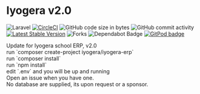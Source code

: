 # Iyogera v2.0
![Laravel](https://github.com/wallacemyem/Iyogera-v2.0/workflows/Laravel/badge.svg) [![CircleCI](https://circleci.com/gh/wallacemyem/Iyogera-v2.0.svg?style=svg)](https://circleci.com/gh/wallacemyem/Iyogera-v2.0) <img src="https://img.shields.io/github/repo-size/wallacemyem/Iyogera-v2.0" alt="GitHub code size in bytes">
  <img src="https://img.shields.io/github/commit-activity/w/wallacemyem/Iyogera-v2.0" alt="GitHub commit activity">
<a href="https://packagist.org/packages/iyogera/iyogera-erp"><img src="https://poser.pugx.org/iyogera/iyogera-erp/v/stable.svg" alt="Latest Stable Version"></a> <img src="https://img.shields.io/github/forks/wallacemyem/Iyogera-v2.0" alt="Forks">
<img src="https://badgen.net/dependabot/thepracticaldev/dev.to?icon=dependabot" alt="Dependabot Badge">
  <a href="https://gitpod.io/from-referrer/">
    <img src="https://img.shields.io/badge/setup-automated-blue?logo=gitpod" alt="GitPod badge">
  </a>
<p>
Update for Iyogera school ERP, v2.0
  <br>
  run `composer create-project iyogera/iyogera-erp`
  <br>
  run `composer install`
  <br>
  run `npm install`
  <br>
  edit `.env` and you will be up and running
  <br>
  Open an issue when you have one.
  <br>
  No database are supplied, its upon request or a sponsor.
